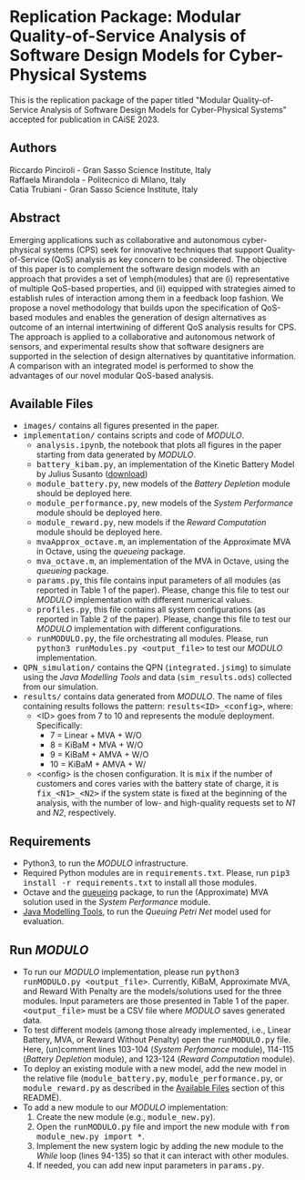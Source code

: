 # Replication Package: Modular Quality-of-Service Analysis of Software Design Models for Cyber-Physical Systems

This is the replication package of the paper titled "Modular Quality-of-Service Analysis of Software Design Models for Cyber-Physical Systems" accepted for publication in CAiSE 2023.


## Authors
Riccardo Pinciroli - Gran Sasso Science Institute, Italy </br>
Raffaela Mirandola - Politecnico di Milano, Italy </br>
Catia Trubiani - Gran Sasso Science Institute, Italy

## Abstract
Emerging applications such as collaborative and autonomous cyber-physical systems (CPS) seek for innovative techniques that support Quality-of-Service (QoS) analysis as key concern to be considered.
The objective of this paper is to complement the software design models with an approach that provides a set of \emph{modules} that are (i) representative of multiple QoS-based properties, and (ii) equipped with strategies aimed to establish rules of interaction among them in a feedback loop fashion.
We propose a novel methodology that builds upon the specification of QoS-based modules and enables the generation of design alternatives as outcome of an internal intertwining of different QoS analysis results for CPS.
The approach is applied to a collaborative and autonomous network of sensors, and experimental results show that software designers are supported in the selection of design alternatives by quantitative information. A comparison with an integrated model is performed to show the advantages of our novel modular QoS-based analysis. 


## Available Files
- <tt>images/</tt> contains all figures presented in the paper.
- <tt>implementation/</tt> contains scripts and code of *MODULO*.
	- <tt>analysis.ipynb</tt>, the notebook that plots all figures in the paper starting from data generated by *MODULO*.
	- <tt>battery\_kibam.py</tt>, an implementation of the Kinetic Battery Model by Julius Susanto ([download](https://github.com/susantoj/kinetic-battery))
	- <tt>module\_battery.py</tt>, new models of the *Battery Depletion* module should be deployed here.
	- <tt>module\_performance.py</tt>, new models of the *System Performance* module should be deployed here.
	- <tt>module\_reward.py</tt>, new models if the *Reward Computation* module should be deployed here.
	- <tt>mvaApprox\_octave.m</tt>, an implementation of the Approximate MVA in Octave, using the *queueing* package.
	- <tt>mva\_octave.m</tt>, an implementation of the MVA in Octave, using the *queueing* package.
	- <tt>params.py</tt>, this file contains input parameters of all modules (as reported in Table 1 of the paper). Please, change this file to test our *MODULO* implementation with different numerical values.
	- <tt>profiles.py</tt>, this file contains all system configurations (as reported in Table 2 of the paper). Please, change this file to test our *MODULO* implementation with different configurations.
	- <tt>runMODULO.py</tt>, the file orchestrating all modules. Please, run <tt>python3 runModules.py \<output\_file\></tt> to test our *MODULO* implementation.
- <tt>QPN\_simulation/</tt> contains the QPN (<tt>integrated.jsimg</tt>) to simulate using the *Java Modelling Tools* and data (<tt>sim\_results.ods</tt>) collected from our simulation.
- <tt>results/</tt> contains data generated from *MODULO*. The name of files containing results follows the pattern: <tt>results\<ID\>\_\<config\></tt>, where:
	- \<ID\> goes from 7 to 10 and represents the module deployment. Specifically:
		- 7 = Linear + MVA + W/O
		- 8 = KiBaM + MVA + W/O
		- 9 = KiBaM + AMVA + W/O
		- 10 = KiBaM + AMVA + W/
	- \<config\> is the chosen configuration. It is <tt>mix</tt> if the number of customers and cores varies with the battery state of charge, it is <tt>fix\_\<N1\>\_\<N2\></tt> if the system state is fixed at the beginning of the analysis, with the number of low- and high-quality requests set to *N1* and *N2*, respectively.


## Requirements
- Python3, to run the *MODULO* infrastructure.
- Required Python modules are in <tt>requirements.txt</tt>. Please, run <tt>pip3 install -r requirements.txt</tt> to install all those modules.
- Octave and the [queueing](https://octave.sourceforge.io/queueing/index.html) package, to run the (Approximate) MVA solution used in the *System Performance* module.
- [Java Modelling Tools](http://jmt.sourceforge.net/), to run the *Queuing Petri Net* model used for evaluation.


## Run *MODULO*
- To run our *MODULO* implementation, please run <tt>python3 runMODULO.py \<output\_file\></tt>. Currently, KiBaM, Approximate MVA, and Reward With Penalty are the models/solutions used for the three modules. Input parameters are those presented in Table 1 of the paper. <tt>\<output\_file\></tt> must be a CSV file where *MODULO* saves generated data.
- To test different models (among those already implemented, i.e., Linear Battery, MVA, or Reward Without Penalty) open the <tt>runMODULO.py</tt> file. Here, (un)comment lines 103-104 (*System Perfomance* module), 114-115 (*Battery Depletion* module), and 123-124 (*Reward Computation* module).
- To deploy an existing module with a new model, add the new model in the relative file (<tt>module\_battery.py</tt>, <tt>module\_performance.py</tt>, or <tt>module\_reward.py</tt> as described in the [Available Files](#available-files) section of this README).
- To add a new module to our *MODULO* implementation:
	1) Create the new module (e.g., <tt>module\_new.py</tt>).
	2) Open the <tt>runMODULO.py</tt> file and import the new module with <tt>from module\_new.py import \*</tt>.
	3) Implement the new system logic by adding the new module to the *While* loop (lines 94-135) so that it can interact with other modules.
	4) If needed, you can add new input parameters in <tt>params.py</tt>.
